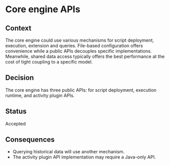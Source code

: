 # Core engine APIs

## Context

The core engine could use various mechanisms for script deployment, execution, extension and queries.
File-based configuration offers convenience while a public APIs decouples specific implementations.
Meanwhile, shared data access typically offers the best performance at the cost of tight coupling to a specific model.

## Decision

The core engine has three public APIs: for script deployment, execution runtime, and activity plugin APIs.

## Status

Accepted

## Consequences

* Querying historical data will use another mechanism.
* The activity plugin API implementation may require a Java-only API.
